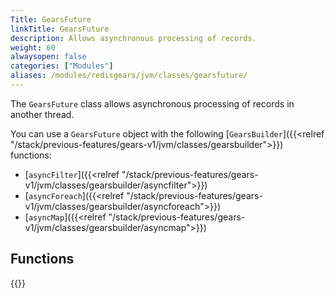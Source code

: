 ```yaml
---
Title: GearsFuture
linkTitle: GearsFuture
description: Allows asynchronous processing of records.
weight: 60
alwaysopen: false
categories: ["Modules"]
aliases: /modules/redisgears/jvm/classes/gearsfuture/
---
```


The `GearsFuture` class allows asynchronous processing of records in another thread.

You can use a `GearsFuture` object with the following [`GearsBuilder`]({{<relref "/stack/previous-features/gears-v1/jvm/classes/gearsbuilder">}}) functions:

- [`asyncFilter`]({{<relref "/stack/previous-features/gears-v1/jvm/classes/gearsbuilder/asyncfilter">}})
- [`asyncForeach`]({{<relref "/stack/previous-features/gears-v1/jvm/classes/gearsbuilder/asyncforeach">}})
- [`asyncMap`]({{<relref "/stack/previous-features/gears-v1/jvm/classes/gearsbuilder/asyncmap">}})

## Functions

{{<table-children columnNames="Function,Description" columnSources="LinkTitle,Description" enableLinks="LinkTitle">}}